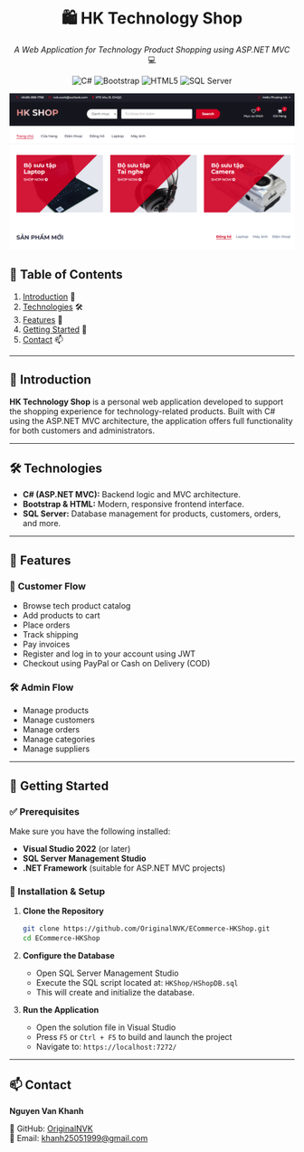 <div align="center">

# 🛍️ HK Technology Shop

_A Web Application for Technology Product Shopping using ASP.NET MVC_ 💻

![C#](https://img.shields.io/badge/C_Sharp-white?style=for-the-badge&logo=csharp&logoColor=239120)
![Bootstrap](https://img.shields.io/badge/Bootstrap-white?style=for-the-badge&logo=bootstrap&logoColor=7952B3)
![HTML5](https://img.shields.io/badge/HTML-white?style=for-the-badge&logo=html5&logoColor=E34F26)
![SQL Server](https://img.shields.io/badge/SQL_Server-white?style=for-the-badge&logo=microsoftsqlserver&logoColor=CC2927)

<img width="600px" src="./HShop/HShop/wwwroot/Hinh/background-website.png" alt="Screenshot of HK Technology Shop">

</div>

## 📘 Table of Contents

1. [Introduction](#introduction) 🌟
2. [Technologies](#technologies) 🛠️
3. [Features](#features) 🔎
4. [Getting Started](#getting-started) 🚀
5. [Contact](#contact) 📫

---

## 🌟 Introduction

**HK Technology Shop** is a personal web application developed to support the shopping experience for technology-related products. Built with C# using the ASP.NET MVC architecture, the application offers full functionality for both customers and administrators.

---

## 🛠️ Technologies

- **C# (ASP.NET MVC):** Backend logic and MVC architecture.
- **Bootstrap & HTML:** Modern, responsive frontend interface.
- **SQL Server:** Database management for products, customers, orders, and more.

---

## 🔎 Features

### 🎯 **Customer Flow**

- Browse tech product catalog
- Add products to cart
- Place orders
- Track shipping
- Pay invoices
- Register and log in to your account using JWT
- Checkout using PayPal or Cash on Delivery (COD)

### 🛠️ **Admin Flow**

- Manage products
- Manage customers
- Manage orders
- Manage categories
- Manage suppliers

---

## 🚀 Getting Started

### ✅ Prerequisites

Make sure you have the following installed:

- **Visual Studio 2022** (or later)
- **SQL Server Management Studio**
- **.NET Framework** (suitable for ASP.NET MVC projects)

### 📂 Installation & Setup

1. **Clone the Repository**

   ```bash
   git clone https://github.com/OriginalNVK/ECommerce-HKShop.git
   cd ECommerce-HKShop
   ```

2. **Configure the Database**

   - Open SQL Server Management Studio
   - Execute the SQL script located at: `HKShop/HShopDB.sql`
   - This will create and initialize the database.

3. **Run the Application**
   - Open the solution file in Visual Studio
   - Press `F5` or `Ctrl + F5` to build and launch the project
   - Navigate to: `https://localhost:7272/`

---

## 📫 Contact

**Nguyen Van Khanh**

🔗 GitHub: [OriginalNVK](https://github.com/OriginalNVK)  
📧 Email: khanh25051999@gmail.com
